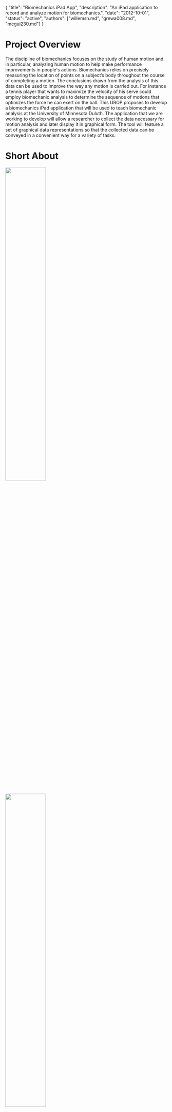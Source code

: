 {
	"title": "Biomechanics iPad App",
	"description": "An iPad application to record and analyze motion for biomechanics.",
	"date": "2012-10-01",
	"status": "active",
	"authors": ["willemsn.md", "grewa008.md", "mcgui230.md"]
}

Project Overview
================
The discipline of biomechanics focuses on the study of human motion and in particular, analyzing human motion to help make performance improvements in people's actions.  Biomechanics relies on precisely measuring the location of points on a subject’s body throughout the course of completing a motion.  The conclusions drawn from the analysis of this data can be used to improve the way any motion is carried out.  For instance a tennis player that wants to maximize the velocity of his serve could employ biomechanic analysis  to determine the sequence of motions that optimizes the force he can exert on the ball.  This UROP proposes to develop a biomechanics iPad application that will be used to teach biomechanic analysis at the University of Minnesota Duluth.  The application that we are working to develop will allow a researcher to collect the data necessary for motion analysis and later display it in graphical form.  The tool will feature a set of graphical data representations so that the collected data can be conveyed in a convenient way for a variety of tasks.

Short About
===========

<img src="http://d.umn.edu/~sivelab/media/biomech_annotate.png" width="50%" height="50%"/>
<img src="http://d.umn.edu/~sivelab/media/biomech_analysis.png" width="50%" height="50%"/>

<!--
![Image from annotate view.](../../static/media/biomech_annotate.png =100x100 "Annotate View" )
-->

Collaborators
=============

* [Morris Levy](http://www.d.umn.edu/~mlevy/)
* [Peter Willemsen](http://www.d.umn.edu/~willemsn)



